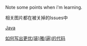 Note some points when i'm learning.

相关图片都在被关掉的Issues中

[Java](./Java.md)

[如何写出更优(装)雅(逼)的代码](./如何写出更优(装)雅(逼)的代码)
